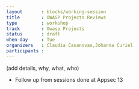 ```yaml
---
layout       : blocks/working-session
title        : OWASP Projects Reviews
type         : workshop
track        : Owasp Projects
status       : draft
when-day     : Tue
organizers   : Claudia Casanovas,Johanna Curiel
participants :
---
```


(add details, why, what, who)

- Follow up from sessions done at Appsec 13 